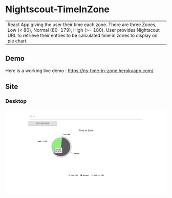 # Nightscout-TimeInZone

<table>
<tr>
<td>
  React App giving the user their time each zone. There are three Zones, Low (< 80), Normal (80-179), High (>= 180).
  User provides Nightscout URL to retrieve their entries to be calculated time in zones to display on pie chart.
</td>
</tr>
</table>

## Demo

Here is a working live demo : https://ns-time-in-zone.herokuapp.com/

## Site

### Desktop

![](imgs/desktop.png)
